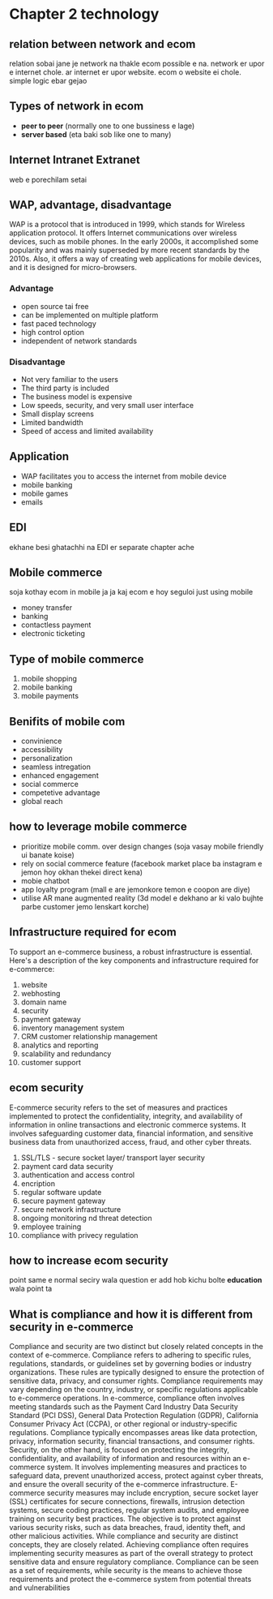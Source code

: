 # Chapter 2 technology

## relation between network and ecom

relation sobai jane je network na thakle ecom possible e na. network er upor e internet chole. ar internet er upor website. ecom o website ei chole. simple logic ebar gejao

## Types of network in ecom

+ **peer to peer** (normally one to one bussiness e lage) 
+ **server based** (eta baki sob like one to many)

## Internet Intranet Extranet

web e porechilam setai

## WAP, advantage, disadvantage

WAP is a protocol that is introduced in 1999, which stands for Wireless application protocol. It offers Internet communications over wireless devices, such as mobile phones. In the early 2000s, it accomplished some popularity and was mainly superseded by more recent standards by the 2010s. Also, it offers a way of creating web applications for mobile devices, and it is designed for micro-browsers.

### Advantage

+ open source tai free
+ can be implemented on multiple platform
+ fast paced technology
+ high control option
+ independent of network standards

### Disadvantage

+ Not very familiar to the users
+ The third party is included
+ The business model is expensive
+ Low speeds, security, and very small user interface
+ Small display screens
+ Limited bandwidth
+ Speed of access and limited availability

## Application

+ WAP facilitates you to access the internet from mobile device
+ mobile banking
+ mobile games
+ emails 

## EDI

ekhane besi ghatachhi na EDI er separate chapter ache


## Mobile commerce

soja kothay ecom in mobile ja ja kaj ecom e hoy seguloi just using mobile
+ money transfer
+ banking
+ contactless payment
+ electronic ticketing

## Type of mobile commerce

1. mobile shopping
2. mobile banking
3. mobile payments

## Benifits of mobile com

+ convinience
+ accessibility
+ personalization
+ seamless intregation
+ enhanced engagement
+ social commerce
+ competetive advantage 
+ global reach

## how to leverage mobile commerce

+ prioritize mobile comm. over design changes (soja vasay mobile friendly ui banate koise)
+ rely on social commerce feature (facebook market place ba instagram e jemon hoy okhan thekei direct kena)
+ mobie chatbot
+ app loyalty program (mall e are jemonkore temon e coopon are diye)
+ utilise AR mane augmented reality (3d model e dekhano ar ki valo bujhte parbe customer jemo lenskart korche)


## Infrastructure required for ecom

To support an e-commerce business, a robust infrastructure is essential. Here's a description of the key components and infrastructure required for e-commerce:

1. website
2. webhosting
3. domain name
4. security
5. payment gateway
6. inventory management system
7. CRM customer relationship management
8. analytics and reporting
9. scalability and redundancy
10. customer support

## ecom security

E-commerce security refers to the set of measures and practices implemented to protect the confidentiality, integrity, and availability of information in online transactions and electronic commerce systems. It involves safeguarding customer data, financial information, and sensitive business data from unauthorized access, fraud, and other cyber threats.

1. SSL/TLS - secure socket layer/ transport layer security
2. payment card data security
3. authentication and access control
4. encription
5. regular software update
6. secure payment gateway
7. secure network infrastructure
8. ongoing monitoring nd threat detection
9. employee training
10. compliance with privecy regulation

## how to increase ecom security

point same e normal seciry wala question er 
add hob kichu bolte **education** wala point ta

## What is compliance and how it is different from security in e-commerce 
Compliance and security are two distinct but closely related concepts in the context of e-commerce.
Compliance refers to adhering to specific rules, regulations, standards, or guidelines set by governing bodies or industry organizations. These rules are typically designed to ensure the protection of sensitive data, privacy, and consumer rights. Compliance requirements may vary depending on the country, industry, or specific regulations applicable to e-commerce operations.
In e-commerce, compliance often involves meeting standards such as the Payment Card Industry Data Security Standard (PCI DSS), General Data Protection Regulation (GDPR), California Consumer Privacy Act (CCPA), or other regional or industry-specific regulations. Compliance typically encompasses areas like data protection, privacy, information security, financial transactions, and consumer rights.
Security, on the other hand, is focused on protecting the integrity, confidentiality, and availability of information and resources within an e-commerce system. It involves implementing measures and practices to safeguard data, prevent unauthorized access, protect against cyber threats, and ensure the overall security of the e-commerce infrastructure.
E-commerce security measures may include encryption, secure socket layer (SSL) certificates for secure connections, firewalls, intrusion detection systems, secure coding practices, regular system audits, and employee training on security best practices. The objective is to protect against various security risks, such as data breaches, fraud, identity theft, and other malicious activities.
While compliance and security are distinct concepts, they are closely related. Achieving compliance often requires implementing security measures as part of the overall strategy to protect sensitive data and ensure regulatory compliance. Compliance can be seen as a set of requirements, while security is the means to achieve those requirements and protect the e-commerce system from potential threats and vulnerabilities

